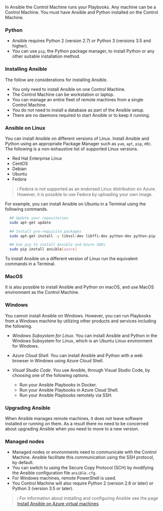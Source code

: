 In Ansible the Control Machine runs your Playbooks. Any machine can be a Control Machine. You must have Ansible and Python installed on the Control Machine.

### Python

- Ansible requires Python 2 (version 2.7) or Python 3 (versions 3.5 and higher).
- You can use `pip`, the Python package manager, to install Python or any other suitable installation method.

### Installing Ansible

The follow are considerations for installing Ansible.

- You only need to install Ansible on one Control Machine.
- The Control Machine can be workstation or laptop.
- You can manage an entire fleet of remote machines from a single Control Machine.
- You do not need to install a database as part of the Ansible setup.
- There are no daemons required to start Ansible or to keep it running.

### Ansible on Linux

You can install Ansible on different versions of Linux. Install Ansible and Python using an appropriate Package Manager such as `yum`, `apt`, `pip`, etc. The following is a non-exhaustive list of supported Linux versions.

- Red Hat Enterprise Linux
- CentOS
- Debian
- Ubuntu
- Fedora

> :information_source: Fedora is not supported as an endorsed Linux distribution on Azure. However, it is possible to use Fedora by uploading your own image.

For example, you can install Ansible on Ubuntu in a Terminal using the following commands.

  ```bash
    ## Update your repositories
    sudo apt-get update

    ## Install pre-requisite packages
    sudo apt-get install -y libssl-dev libffi-dev python-dev python-pip

    ## Use pip to install Ansible and Azure SDKs
    sudo pip install ansible[azure]
  ```

To install Ansible on a different version of Linux run the equivalent commands in a Terminal.

### MacOS

It is also possible to install Ansible and Python on macOS, and use MacOS environment as the Control Machine.

### Windows

You cannot install Ansible on Windows. However, you can run Playbooks from a Windows machine by utilizing other products and services including the following.

- *Windows Subsystem for Linux*. You can install Ansible and Python in the Windows Subsystem for Linux, which is an Ubuntu Linux environment for Windows.

- *Azure Cloud Shell*. You can install Ansible and Python with a web browser in Windows using Azure Cloud Shell.

- *Visual Studio Code*. You use Ansible, through Visual Studio Code, by choosing one of the following options.

  - Run your Ansible Playbooks in Docker.
  - Run your Ansible Playbooks in Azure Cloud Shell.
  - Run your Ansible Playbooks remotely via SSH.

### Upgrading Ansible

When Ansible manages remote machines, it does not leave software installed or running on them. As a result there no need to be concerned about upgrading Ansible when you need to move to a new version.

### Managed nodes

- Managed nodes or environments need to communicate with the Control Machine. Ansible facilitate this communication using the SSH protocol, by default.
- You can switch to using the Secure Copy Protocol (SCH) by modifying the Ansible configuration file `ansible.cfg`.
- For Windows machines, remote PowerShell is used.
- You Control Machine will also require Python 2 (version 2.6 or later) or Python 3 (version 3.5 or later).

> :information_source: For information about installing and configuring Ansible see the page [Install Ansible on Azure virtual machines](https://docs.microsoft.com/en-us/azure/virtual-machines/linux/ansible-install-configure?toc=%2Fen-us%2Fazure%2Fansible%2Ftoc.json&bc=%2Fen-us%2Fazure%2Fbread%2Ftoc.json).

